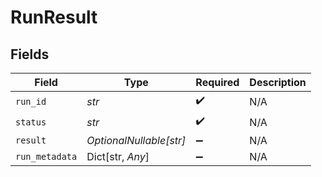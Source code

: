 # RunResult


## Fields

| Field                   | Type                    | Required                | Description             |
| ----------------------- | ----------------------- | ----------------------- | ----------------------- |
| `run_id`                | *str*                   | :heavy_check_mark:      | N/A                     |
| `status`                | *str*                   | :heavy_check_mark:      | N/A                     |
| `result`                | *OptionalNullable[str]* | :heavy_minus_sign:      | N/A                     |
| `run_metadata`          | Dict[str, *Any*]        | :heavy_minus_sign:      | N/A                     |